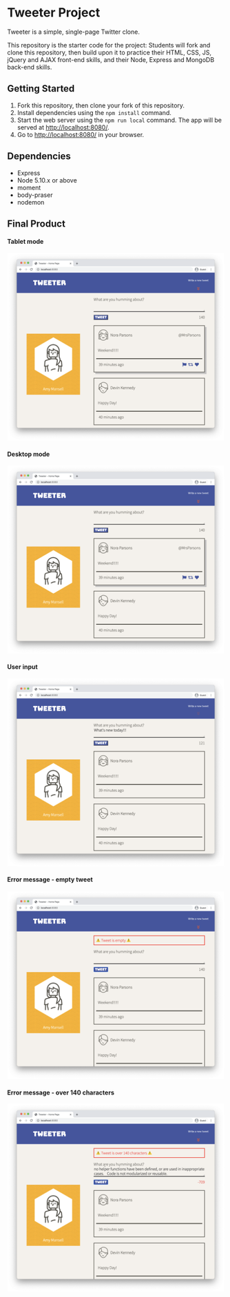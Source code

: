 # Tweeter Project

Tweeter is a simple, single-page Twitter clone.

This repository is the starter code for the project: Students will fork and clone this repository, then build upon it to practice their HTML, CSS, JS, jQuery and AJAX front-end skills, and their Node, Express and MongoDB back-end skills.

## Getting Started

1. Fork this repository, then clone your fork of this repository.
2. Install dependencies using the `npm install` command.
3. Start the web server using the `npm run local` command. The app will be served at <http://localhost:8080/>.
4. Go to <http://localhost:8080/> in your browser.

## Dependencies

- Express
- Node 5.10.x or above
- moment
- body-praser
- nodemon

## Final Product

#### Tablet mode
!["screenshot of the main tablet page"](https://github.com/ruowent/tweeter/blob/main/image/desktop%20main.png?raw=true)

#### Desktop mode
!["screenshot of the main desktop page"](https://github.com/ruowent/tweeter/blob/main/image/desktop%20main.png?raw=true)

#### User input
!["screenshot of user input"](https://github.com/ruowent/tweeter/blob/main/image/user%20input.png)

#### Error message - empty tweet
!["screenshot of empty tweet error message"](https://github.com/ruowent/tweeter/blob/main/image/err%20empty%20message.png)

#### Error message - over 140 characters
!["screenshot of long tweet error message"](https://github.com/ruowent/tweeter/blob/main/image/err%20tweet%20too%20long.png)



